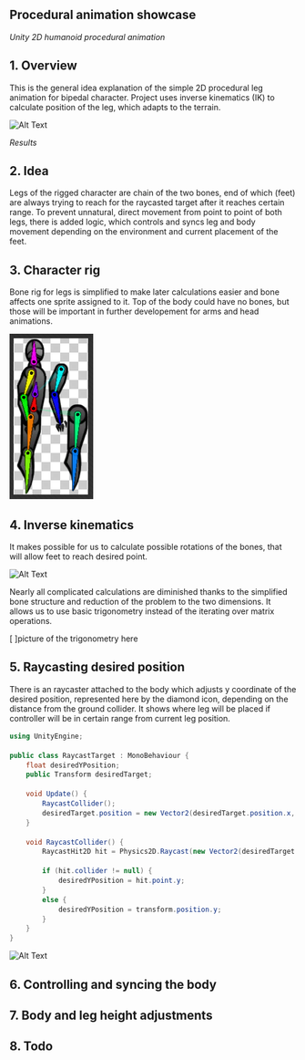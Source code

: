 ## Procedural animation showcase
_Unity 2D humanoid procedural animation_

## 1. Overview
  This is the general idea explanation of the simple 2D procedural leg animation for bipedal character. Project uses inverse kinematics (IK) to calculate position of the leg, which adapts to the terrain.
  
  ![Alt Text](https://media.giphy.com/media/Y3S9FdlkHIynsJgPaj/giphy.gif)

_Results_

## 2. Idea
  Legs of the rigged character are chain of the two bones, end of which (feet) are always trying to reach for the raycasted target after it reaches certain range. To prevent unnatural, direct movement from point to point of both legs, there is added logic, which controls and syncs leg and body movement depending on the environment and current placement of the feet.
  
## 3. Character rig
  Bone rig for legs is simplified to make later calculations easier and bone affects one sprite assigned to it. Top of the body could have no bones, but those will be important in further developement for arms and head animations. 
  
  ![Alt Text](https://github.com/Re50N4NC3/proceduralAnimation2D/blob/master/ikCharacterRig.PNG)

## 4. Inverse kinematics
  It makes possible for us to calculate possible rotations of the bones, that will allow feet to reach desired point.
  
  ![Alt Text](https://github.com/Re50N4NC3/proceduralAnimation2D/blob/master/ikFeet.gif)
  
  Nearly all complicated calculations are diminished thanks to the simplified bone structure and reduction of the problem to the two dimensions. It allows us to use basic trigonometry instead of the iterating over matrix operations.
  
  [ ]picture of the trigonometry here

## 5. Raycasting desired position
  There is an raycaster attached to the body which adjusts y coordinate of the desired position, represented here by the diamond icon, depending on the distance from the ground collider. It shows where leg will be placed if controller will be in certain range from current leg position.

```C#
using UnityEngine;

public class RaycastTarget : MonoBehaviour {
    float desiredYPosition;
    public Transform desiredTarget;

    void Update() {
        RaycastCollider();
        desiredTarget.position = new Vector2(desiredTarget.position.x, desiredYPosition);
    }
    
    void RaycastCollider() {
        RaycastHit2D hit = Physics2D.Raycast(new Vector2(desiredTarget.position.x, transform.position.y + 5), -Vector2.up, 12f);

        if (hit.collider != null) {
            desiredYPosition = hit.point.y;
        }
        else {
            desiredYPosition = transform.position.y;
        }
    }
}

```

  ![Alt Text](https://media.giphy.com/media/Q7ds6FdBQB03IzmXaO/giphy.gif)
  
  ## 6. Controlling and syncing the body
  
  ## 7. Body and leg height adjustments
  
  ## 8. Todo
  
  
  
  
  
  
  
